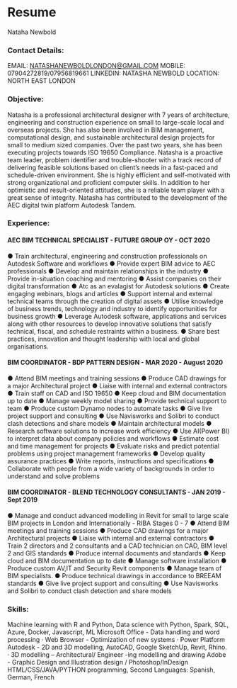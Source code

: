 # Resume
Nataha Newbold

### Contact Details:
EMAIL: NATASHANEWBOLDLONDON@GMAIL.COM
MOBILE: 07904272819/07956819661
LINKEDIN: NATASHA NEWBOLD
LOCATION: NORTH EAST LONDON

### Objective:
Natasha is a professional architectural designer with 7 years of
architecture, engineering and construction experience on small
to large-scale local and overseas projects. She has also been
involved in BIM management, computational design, and
sustainable architectural design projects for small to medium
sized companies.
Over the past two years, she has been executing projects
towards ISO 19650 Compliance. Natasha is a proactive team
leader, problem identifier and trouble-shooter with a track record
of delivering feasible solutions based on client’s needs in a
fast-paced and schedule-driven environment. She is highly
efficient and self-motivated with strong organizational and
proficient computer skills. In addition to her optimistic and
result-oriented attitudes, she is a reliable team player with a great
sense of integrity.
Natasha has contributed to the development of the AEC digital
twin platform Autodesk Tandem.

### Experience:

#### AEC BIM TECHNICAL SPECIALIST - FUTURE GROUP OY - OCT 2020
● Train architectural, engineering and construction
professionals on Autodesk Software and workflows
● Provide expert BIM advice to AEC professionals
● Develop and maintain relationships in the industry
● Provide in-situation coaching and mentoring
● Assist companies on their digital transformation
● Atc as an evalagist for Autodesk solutions
● Create engaging webinars, blogs and articles
● Support internal and external technical teams through
the creation of digital assets
● Utilise knowledge of business trends, technology and
industry to identify opportunities for business growth
● Leverage Autodesk software, applications and services
along with other resources to develop innovative
solutions that satisfy technical, fiscal, and schedule
restraints within a business.
● Share best practices, innovation and thought
leadership with local and global organisations.

#### BIM COORDINATOR - BDP PATTERN DESIGN - MAR 2020 - August 2020
● Attend BIM meetings and training sessions
● Produce CAD drawings for a major Architectural project
● Liaise with internal and external contractors
● Train staff on CAD and ISO 19650
● Keep cloud and BIM documentation up to date
● Manage weekly model sharing
● Provide technical support to team
● Produce custom Dynamo nodes to automate tasks
● Give live project support and consulting
● Use Navisworks and Solibri to conduct clash detections
and share models
● Maintain architectural models
● Research software solutions to increase work efficiency
● Use AI(Power BI) to interpret data about company
policies and workflows
● Estimate cost and time management for projects
● Evaluate risks and predict potential problems using
project management frameworks
● Develop quality assurance practices
● Write reports, instructions and specifications
● Collaborate with people from a wide variety of
backgrounds in order to understand and solve
problems


#### BIM COORDINATOR - BLEND TECHNOLOGY CONSULTANTS - JAN 2019 - Sept 2019
● Manage and conduct advanced modelling in Revit for
small to large scale BIM projects in London and
Internationally - RIBA Stages 0 - 7
● Attend BIM meetings and training sessions
● Produce CAD drawings for a major Architectural
projects
● Liaise with internal and external contractors
● Train 2 directors and 2 consultants and a CAD
technician on CAD, BIM level 2 and GIS standards
● Produce internal documents and standards
● Keep cloud and BIM documentation up to date
● Manage software installation
● Produce custom AV,IT and Security Revit components
● Manage team of BIM specialists.
● Produce technical drawings in accordance to BREEAM
standards
● Give live project support and consulting
● Use Navisworks and Solibri to conduct clash detection
and share models

### Skills:
Machine learning with R and Python,
Data science with Python, Spark,
SQL, Azure, Docker, Javascript, ML
Microsoft Office -
Data handling and word
processing ·
Web Browser -
Optimization of new
systems ·
Power Platform
Autodesk -
2D and 3D modelling, AutoCAD,
Google SketchUp, Revit,
Rhino. · 3D modelling –
Architectural/ Engineer
-ing modelling and
drawing
Adobe - Graphic Design
and Illustration design /
Photoshop/InDesign
HTML/CSS/JAVA/PYTHON
programming,
Second Languages:
Spanish, German, French

